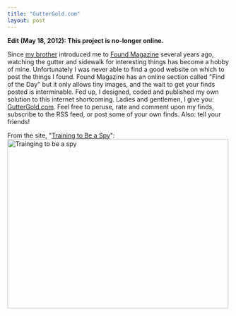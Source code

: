 ```yaml
---
title: "GutterGold.com"
layout: post
---
```


<strong>Edit (May 18, 2012): This project is no-longer online.</strong>

Since <a href="http://www.math.ucsd.edu/~neldredg/">my brother</a> introduced me to <a href="http://foundmagazine.com/">Found Magazine</a> several years ago, watching the gutter and sidewalk for interesting things has become a hobby of mine. Unfortunately I was never able to find a good website on which to post the things I found. Found Magazine has an online section called "Find of the Day" but it only allows tiny images, and the wait to get your finds posted is interminable. Fed up, I designed, coded and published my own solution to this internet shortcoming. Ladies and gentlemen, I give you: <a href="http://www.guttergold.com">GutterGold.com</a>. Feel free to peruse, rate and comment upon my finds, subscribe to the RSS feed, or post some of your own finds. Also: tell your friends!

From the site, "<a href="http://www.guttergold.com/find.php?f=46">Training to Be a Spy</a>":<a href="http://www.guttergold.com/find.php?f=46"><img class="aligncenter size-full wp-image-322" title="Trainging to be a spy" src="http://blog.classicalcode.com/wp-content/uploads/2009/01/46_med.jpg" alt="Trainging to be a spy" width="500" height="384" /></a>
